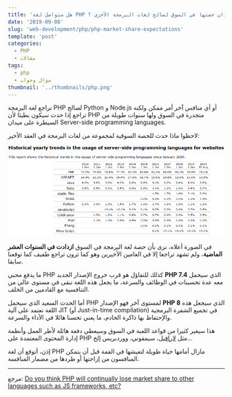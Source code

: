 ```yaml
---
title: 'هل ستواصل لغة PHP فقدان حصتها في السوق لصالح لغات البرمجة الأخرى ؟'
date: '2019-09-08'
slug: 'web-development/php/php-market-share-expectations'
template: 'post'
categories:
  - PHP
  - مقالات
tags:
  - php
  - سؤال وجواب
thumbnail: '../thumbnails/php.png'
---
```


تراجع لغة البرمجة PHP لصالح Python و Node.js أو أي منافس آخر أمر ممكن ولكنه تراجع إذا حدث سيكون بطيئا لأن PHP متجدرة في السوق ولها سنوات طويلة من السيطرة على ميدان Server-side programming languages.

لاحظوا ماذا حدث للحصة السوقية لمجموعة من لغات البرمجة في العقد الأخير:

![](../images/php-last-decade.png)

في الصورة أعلاه، نرى بأن حصة لغة البرمجة في السوق **ازدادت في السنوات العشر الماضية**، ولم تشهد تراجعا إلا في العامين الأخيرين وهو كما ترون تراجع طفيف كما توقعنا سابقا.

ما يدفع محبي PHP كذلك للتفاؤل هو قرب خروج الإصدار الجديد **PHP 7.4** الذي سيحمل معه عدة تحسينات في الوظائف والسرعة، ما يجعل هذه اللغة تبقى في مستوى عالي من التنافسية مع القادمين من الخلف.

أما الحدث السعيد الذي سيحمل PHP لمستوى آخر فهو الإصدار **PHP 8** الذي سيجعل هذه اللغة تعتمد على آلية JIT (أو Just-in-time compilation) في تجميع الشفرة البرمجية والإحتفاظ بها ذاكرة الخادم، ما يعني تحسنا هائلا في الأداء والسرعة.

هذا سيغير كثيرا من قواعد اللعبة في السوق وسيعطي دفعة هائلة لأطر العمل وأنظمة إدارة المحتوى المعتمدة على PHP مثل [لارافيل](https://www.tutomena.com/web-development/php/%d8%a5%d8%b7%d8%a7%d8%b1-%d8%a7%d9%84%d8%b9%d9%85%d9%84-%d9%84%d8%a7%d8%b1%d8%a7%d9%81%d9%8a%d9%84/)، سيمفوني، ووردبريس إلخ...

إذن، أتوقع أن لغة PHP مازال أمامها حياة طويلة لتعيشها في القمة قبل أن يتمكن المنافسون من إزاحتها أو طردها من مضمار المنافسة.

---

مرجع: [Do you think PHP will continually lose market share to other languages such as JS frameworks, etc?](https://www.quora.com/Do-you-think-PHP-will-continually-lose-market-share-to-other-languages-such-as-JS-frameworks-etc)
